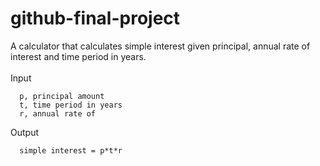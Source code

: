 # github-final-project
A calculator that calculates simple interest given principal, annual rate of interest and time period in years. </br>
</br>
Input

      p, principal amount
      t, time period in years
      r, annual rate of
Output

      simple interest = p*t*r
